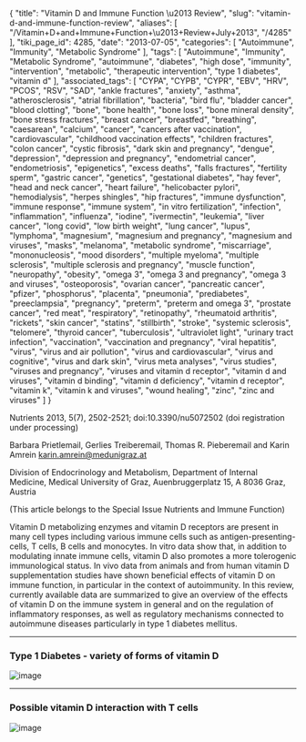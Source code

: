 {
    "title": "Vitamin D and Immune Function \u2013 Review",
    "slug": "vitamin-d-and-immune-function-review",
    "aliases": [
        "/Vitamin+D+and+Immune+Function+\u2013+Review+July+2013",
        "/4285"
    ],
    "tiki_page_id": 4285,
    "date": "2013-07-05",
    "categories": [
        "Autoimmune",
        "Immunity",
        "Metabolic Syndrome"
    ],
    "tags": [
        "Autoimmune",
        "Immunity",
        "Metabolic Syndrome",
        "autoimmune",
        "diabetes",
        "high dose",
        "immunity",
        "intervention",
        "metabolic",
        "therapeutic intervention",
        "type 1 diabetes",
        "vitamin d"
    ],
    "associated_tags": [
        "CYPA",
        "CYPB",
        "CYPR",
        "EBV",
        "HRV",
        "PCOS",
        "RSV",
        "SAD",
        "ankle fractures",
        "anxiety",
        "asthma",
        "atherosclerosis",
        "atrial fibrillation",
        "bacteria",
        "bird flu",
        "bladder cancer",
        "blood clotting",
        "bone",
        "bone health",
        "bone loss",
        "bone mineral density",
        "bone stress fractures",
        "breast cancer",
        "breastfed",
        "breathing",
        "caesarean",
        "calcium",
        "cancer",
        "cancers after vaccination",
        "cardiovascular",
        "childhood vaccination effects",
        "children fractures",
        "colon cancer",
        "cystic fibrosis",
        "dark skin and pregnancy",
        "dengue",
        "depression",
        "depression and pregnancy",
        "endometrial cancer",
        "endometriosis",
        "epigenetics",
        "excess deaths",
        "falls fractures",
        "fertility sperm",
        "gastric cancer",
        "genetics",
        "gestational diabetes",
        "hay fever",
        "head and neck cancer",
        "heart failure",
        "helicobacter pylori",
        "hemodialysis",
        "herpes shingles",
        "hip fractures",
        "immune dysfunction",
        "immune response",
        "immune system",
        "in vitro fertilization",
        "infection",
        "inflammation",
        "influenza",
        "iodine",
        "ivermectin",
        "leukemia",
        "liver cancer",
        "long covid",
        "low birth weight",
        "lung cancer",
        "lupus",
        "lymphoma",
        "magnesium",
        "magnesium and pregnancy",
        "magnesium and viruses",
        "masks",
        "melanoma",
        "metabolic syndrome",
        "miscarriage",
        "mononucleosis",
        "mood disorders",
        "multiple myeloma",
        "multiple sclerosis",
        "multiple sclerosis and pregnancy",
        "muscle function",
        "neuropathy",
        "obesity",
        "omega 3",
        "omega 3 and pregnancy",
        "omega 3 and viruses",
        "osteoporosis",
        "ovarian cancer",
        "pancreatic cancer",
        "pfizer",
        "phosphorus",
        "placenta",
        "pneumonia",
        "prediabetes",
        "preeclampsia",
        "pregnancy",
        "preterm",
        "preterm and omega 3",
        "prostate cancer",
        "red meat",
        "respiratory",
        "retinopathy",
        "rheumatoid arthritis",
        "rickets",
        "skin cancer",
        "statins",
        "stillbirth",
        "stroke",
        "systemic sclerosis",
        "telomere",
        "thyroid cancer",
        "tuberculosis",
        "ultraviolet light",
        "urinary tract infection",
        "vaccination",
        "vaccination and pregnancy",
        "viral hepatitis",
        "virus",
        "virus and air pollution",
        "virus and cardiovascular",
        "virus and cognitive",
        "virus and dark skin",
        "virus meta analyses",
        "virus studies",
        "viruses and pregnancy",
        "viruses and vitamin d receptor",
        "vitamin d and viruses",
        "vitamin d binding",
        "vitamin d deficiency",
        "vitamin d receptor",
        "vitamin k",
        "vitamin k and viruses",
        "wound healing",
        "zinc",
        "zinc and viruses"
    ]
}


Nutrients 2013, 5(7), 2502-2521; doi:10.3390/nu5072502 (doi registration under processing)

Barbara Prietlemail, Gerlies Treiberemail, Thomas R. Pieberemail and Karin Amrein karin.amrein@medunigraz.at 

Division of Endocrinology and Metabolism, Department of Internal Medicine, Medical University of Graz, Auenbruggerplatz 15, A 8036 Graz, Austria

(This article belongs to the Special Issue Nutrients and Immune Function)

Vitamin D metabolizing enzymes and vitamin D receptors are present in many cell types including various immune cells such as antigen-presenting-cells, T cells, B cells and monocytes. In vitro data show that, in addition to modulating innate immune cells, vitamin D also promotes a more tolerogenic immunological status. In vivo data from animals and from human vitamin D supplementation studies have shown beneficial effects of vitamin D on immune function, in particular in the context of autoimmunity. In this review, currently available data are summarized to give an overview of the effects of vitamin D on the immune system in general and on the regulation of inflammatory responses, as well as regulatory mechanisms connected to autoimmune diseases particularly in type 1 diabetes mellitus.

---

### Type 1 Diabetes - variety of forms of vitamin D

<img src="https://d378j1rmrlek7x.cloudfront.net/attachments/jpeg/t1d.jpg" alt="image">

---

### Possible vitamin D interaction with T cells

<img src="https://d378j1rmrlek7x.cloudfront.net/attachments/jpeg/immune-t-cells-4-ways.jpg" alt="image">